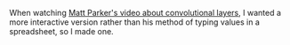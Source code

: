When watching [Matt Parker's video about convolutional layers](https://youtu.be/OIXsKtywf2E), I wanted a more interactive version rather than his method of typing values in a spreadsheet, so I made one.
